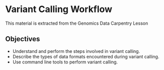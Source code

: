 # Variant Calling Workflow
This material is extracted from the Genomics Data Carpentry Lesson
## Objectives
- Understand and perform the steps involved in variant calling.
- Describe the types of data formats encountered during variant calling.
- Use command line tools to perform variant calling.


